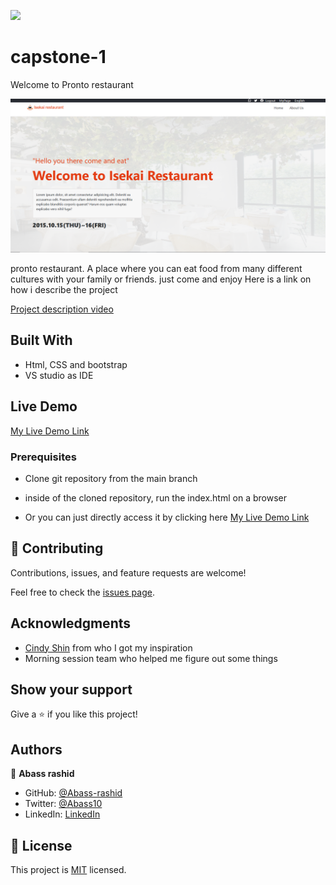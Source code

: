 ![](https://img.shields.io/badge/Microverse-blueviolet)

# capstone-1

Welcome to Pronto restaurant

![screenshot](./assets/readme-img.PNG)

pronto restaurant. A place where you can eat food from many different cultures with your family or friends. just come and enjoy
Here is a link on how i describe the project 

[Project description video](https://www.loom.comshare5ea1f0e26d3c4b54a93017b4a4756322)
## Built With

- Html, CSS and bootstrap
- VS studio as IDE

## Live Demo

[My Live Demo Link](https://abass-rashid.github.io/capstone-1/)

### Prerequisites

- Clone git repository from the main branch

- inside of the cloned repository, run the index.html on a browser

- Or you can just directly access it by clicking here
 [My Live Demo Link](https://abass-rashid.github.io/capstone-1/)


## 🤝 Contributing

Contributions, issues, and feature requests are welcome!

Feel free to check the [issues page](https://github.com/Abass-rashid/capstone-1/issues).

## Acknowledgments

- [Cindy Shin](https://www.behance.net/gallery/29845175/CC-Global-Summit-2015) from who I got my inspiration
- Morning session team who helped me figure out some things

## Show your support

Give a ⭐️ if you like this project!




## Authors

👤 **Abass rashid**

- GitHub: [@Abass-rashid](https://github.com/Abass-rashid)
- Twitter: [@Abass10](https://twitter.com/Abass10)
- LinkedIn: [LinkedIn](https://linkedin.com/in/Abass-rashid)

## 📝 License

This project is [MIT](./MIT.md) licensed.

